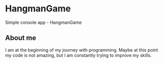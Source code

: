 # HangmanGame
Simple console app - HangmanGame

## About me
I am at the beginning of my journey with programming. Maybe at this point my code is not amazing, but I am constantly trying to improve my skills.
